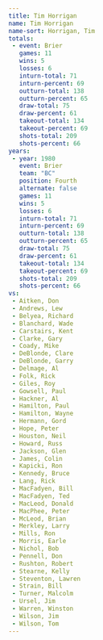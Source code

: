 ```yaml
---
title: Tim Horrigan
name: Tim Horrigan
name-sort: Horrigan, Tim
totals:
 - event: Brier
   games: 11
   wins: 5
   losses: 6
   inturn-total: 71
   inturn-percent: 69
   outturn-total: 138
   outturn-percent: 65
   draw-total: 75
   draw-percent: 61
   takeout-total: 134
   takeout-percent: 69
   shots-total: 209
   shots-percent: 66
years:
 - year: 1980
   event: Brier
   team: "BC"
   position: Fourth
   alternate: false
   games: 11
   wins: 5
   losses: 6
   inturn-total: 71
   inturn-percent: 69
   outturn-total: 138
   outturn-percent: 65
   draw-total: 75
   draw-percent: 61
   takeout-total: 134
   takeout-percent: 69
   shots-total: 209
   shots-percent: 66
vs:
 - Aitken, Don
 - Andrews, Lew
 - Belyea, Richard
 - Blanchard, Wade
 - Carstairs, Kent
 - Clarke, Gary
 - Coady, Mike
 - DeBlonde, Clare
 - DeBlonde, Garry
 - Delmage, Al
 - Folk, Rick
 - Giles, Roy
 - Gowsell, Paul
 - Hackner, Al
 - Hamilton, Paul
 - Hamilton, Wayne
 - Hermann, Gord
 - Hope, Peter
 - Houston, Neil
 - Howard, Russ
 - Jackson, Glen
 - James, Colin
 - Kapicki, Ron
 - Kennedy, Bruce
 - Lang, Rick
 - MacFadyen, Bill
 - MacFadyen, Ted
 - MacLeod, Donald
 - MacPhee, Peter
 - McLeod, Brian
 - Merkley, Larry
 - Mills, Ron
 - Morris, Earle
 - Nichol, Bob
 - Pennell, Don
 - Rushton, Robert
 - Stearne, Kelly
 - Steventon, Lawren
 - Strain, Bill
 - Turner, Malcolm
 - Ursel, Jim
 - Warren, Winston
 - Wilson, Jim
 - Wilson, Tom
---
```

